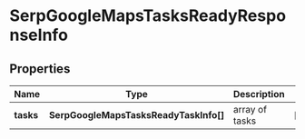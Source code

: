 # SerpGoogleMapsTasksReadyResponseInfo

## Properties

| Name | Type | Description | Notes |
|------------ | ------------- | ------------- | -------------|
**tasks** | **SerpGoogleMapsTasksReadyTaskInfo[]** | array of tasks |[optional]|